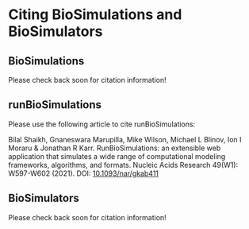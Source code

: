 # Citing BioSimulations and BioSimulators

## BioSimulations
Please check back soon for citation information!

## runBioSimulations
Please use the following article to cite runBioSimulations:

Bilal Shaikh, Gnaneswara Marupilla, Mike Wilson, Michael L Blinov, Ion I Moraru & Jonathan R Karr. RunBioSimulations: an extensible web application that simulates a wide range of computational modeling frameworks, algorithms, and formats. Nucleic Acids Research 49(W1): W597-W602 (2021). DOI: [10.1093/nar/gkab411](https://doi.org/10.1093/nar/gkab411)

## BioSimulators
Please check back soon for citation information!
